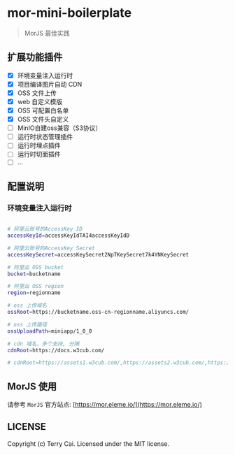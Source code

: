 # mor-mini-boilerplate

> MorJS 最佳实践

## 扩展功能插件

- [x] 环境变量注入运行时
- [x] 项目编译图片自动 CDN
- [x] OSS 文件上传
- [x] web 自定义模版
- [x] OSS 可配置白名单
- [x] OSS 文件头自定义
- [ ] MinIO自建oss兼容（S3协议）
- [ ] 运行时状态管理插件
- [ ] 运行时埋点插件
- [ ] 运行时切面插件
- [ ] ...

## 配置说明

### 环境变量注入运行时

```sh

# 阿里云账号的AccessKey ID
accessKeyId=accessKeyIdTAI4accessKeyIdD

# 阿里云账号的AccessKey Secret
accessKeySecret=accessKeySecret2NpTKeySecret7k4YNKeySecret

# 阿里云 OSS bucket
bucket=bucketname

# 阿里云 OSS region
region=regionname

# oss 上传域名
ossRoot=https://bucketname.oss-cn-regionname.aliyuncs.com/

# oss 上传路径
ossUploadPath=miniapp/1_0_0

# cdn 域名，多个支持, 分隔
cdnRoot=https://docs.w3cub.com/

# cdnRoot=https://assets1.w3cub.com/,https://assets2.w3cub.com/,https://assets3.w3cub.com/

```

## MorJS 使用

请参考 `MorJS` 官方站点: [https://mor.eleme.io/](https://mor.eleme.io/)

## LICENSE

Copyright (c) Terry Cai. Licensed under the MIT license.
